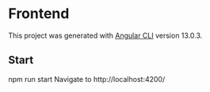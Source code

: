 # Frontend

This project was generated with [Angular CLI](https://github.com/angular/angular-cli) version 13.0.3.

## Start

npm run start Navigate to http://localhost:4200/



